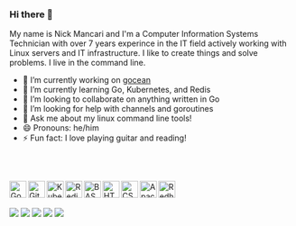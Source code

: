 ### Hi there 👋

My name is Nick Mancari and I'm a Computer Information Systems Technician with over 7 years experince in the IT field actively working with Linux servers and IT infrastructure. I like to create things and solve problems. I live in the command line.


- 🔭 I’m currently working on <a href="https://github.com/nickmancari/gocean">gocean</a>
- 🌱 I’m currently learning Go, Kubernetes, and Redis
- 👯 I’m looking to collaborate on anything written in Go
- 🤔 I’m looking for help with channels and goroutines
- 💬 Ask me about my linux command line tools!
- 😄 Pronouns: he/him
- ⚡ Fun fact: I love playing guitar and reading!

<br><br>

<img align="left" alt="Go" width="30px" src="https://simpleicons.org/icons/go.svg"/>
<img align="left" alt="Git" width="30px" src="https://simpleicons.org/icons/git.svg"/>
<img align="left" alt="Kubernetes" width="30px" src="https://simpleicons.org/icons/kubernetes.svg"/>
<img align="left" alt="Redis" width="30px" src="https://simpleicons.org/icons/redis.svg"/>
<img align="left" alt="BASH" width="30px" src="https://simpleicons.org/icons/gnubash.svg"/>
<img align="left" alt="HTML" width="30px" src="https://simpleicons.org/icons/html5.svg"/>
<img align="left" alt="CSS" width="30px" src="https://simpleicons.org/icons/css3.svg"/>
<img align="left" alt="Apache" width="30px" src="https://simpleicons.org/icons/apache.svg"/>
<img align="left" alt="Redhat" width="30px" src="https://simpleicons.org/icons/redhat.svg"/>

<br><br>

![](https://img.shields.io/badge/OS-Linux-informational?style=flat&logo=Linux&logoColor=white&color=2bbc8a)
![](https://img.shields.io/badge/Editor-Vim-informational?style=flat&logo=Vim&logoColor=white&color=2bbc8a)
![](https://img.shields.io/badge/Shell-Bash-informational?style=flat&logo=gnu-bash&logoColor=white&color=2bbc8a)
![](https://img.shields.io/badge/Code-Go-informational?style=flat&logo=go&logoColor=white&color=00add8)
![](https://img.shields.io/badge/Cloud-DigitalOcean-informational?style=flat&logo=digitalocean&logoColor=white&color=0080ff)
